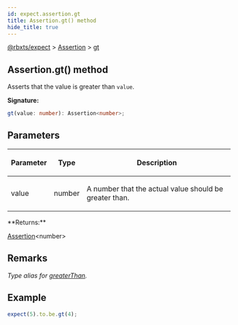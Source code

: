 ```yaml
---
id: expect.assertion.gt
title: Assertion.gt() method
hide_title: true
---
```


[@rbxts/expect](./expect.md) &gt; [Assertion](./expect.assertion.md) &gt; [gt](./expect.assertion.gt.md)

## Assertion.gt() method

Asserts that the value is greater than `value`<!-- -->.

**Signature:**

```typescript
gt(value: number): Assertion<number>;
```

## Parameters

<table><thead><tr><th>

Parameter


</th><th>

Type


</th><th>

Description


</th></tr></thead>
<tbody><tr><td>

value


</td><td>

number


</td><td>

A number that the actual value should be greater than.


</td></tr>
</tbody></table>
**Returns:**

[Assertion](./expect.assertion.md)<!-- -->&lt;number&gt;

## Remarks

_Type alias for [greaterThan](./expect.assertion.greaterthan.md)<!-- -->._

## Example


```ts
expect(5).to.be.gt(4);
```

